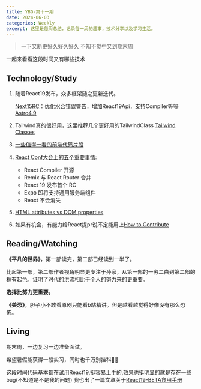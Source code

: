 ```yaml
---
title: YBG-第十一期
date: 2024-06-03
categories: Weekly
excerpt: 这里是每周总结，记录每一周的趣事，技术分享以及学习生活。
---
```


> 一下又断更好久好久好久
> 不知不觉中又到期末周

一起来看看这段时间又有哪些技术

## Technology/Study

1. 随着React19发布，众多框架随之更新迭代。

   [Next15RC](https://nextjs.org/blog/next-15-rc)：优化水合错误警告，增加React19Api，支持Compiler等等
   [Astro4.9](https://nextjs.org/blog/next-15-rc)

2. Tailwind真的很好用，这里推荐几个更好用的TailwindClass
   [Tailwind Classes](https://mp.weixin.qq.com/s/RtSCz7YnwWxDo6sXWkKIzg)

3. [一些值得一看的前端代码片段](https://mp.weixin.qq.com/s/778hr32KnLFEw7oBNt38sg)

4. [React Conf大会上的五个重要事情](https://mp.weixin.qq.com/s/d9hAn5ggahyn_9IuqTUYNw):

   - React Compiler 开源
   - Remix 与 React Router 合并
   - React 19 发布首个 RC
   - Expo 即将支持通用服务端组件
   - React 不会消失

5. [HTML attributes vs DOM properties](https://jakearchibald.com/2024/attributes-vs-properties/)

6. 如果有机会，有能力给React提pr说不定能用上[How to Contribute](https://legacy.reactjs.org/docs/how-to-contribute.html)

## Reading/Watching

**《平凡的世界》**，第一部读完，第二部已经读到一半了。

比起第一部，第二部作者视角明显更专注于孙家，从第一部的一穷二白到第二部的稍有起色。证明了时代的洪流相比于个人的努力来的更重要。

**选择比努力更重要。**

**《美恐》**，胆子小不敢看原剧只能看b站精讲。但是越看越觉得好像没有那么恐怖。

## Living

期末周，一边复习一边准备面试。

希望暑假能获得一段实习，同时也千万别挂科🙌🙌

这段时间代码基本都在试用React19,挺容易上手的,效果也挺明显的就是存在一些bug(不知道是不是我的问题)
我也出了一篇文章关于[React19-BETA食用手册](https://www.yygod0120.com/en-US/essay/2024-05-26/185)
